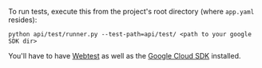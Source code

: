 To run tests, execute this from the project's root directory (where `app.yaml` resides):

```
python api/test/runner.py --test-path=api/test/ <path to your google SDK dir>
```

You'll have to have [Webtest](webtest.pythonpaste.org) as well as the 
[Google Cloud SDK](https://cloud.google.com/sdk/docs/) installed. 